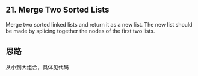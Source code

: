 ## 21. Merge Two Sorted Lists

Merge two sorted linked lists and return it as a new list. The new list should be made by splicing together the nodes of the first two lists.


## 思路

从小到大组合，具体见代码